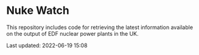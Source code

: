 # Nuke Watch

This repository includes code for retrieving the latest information available on the output of EDF nuclear power plants in the UK.

Last updated: 2022-06-19 15:08